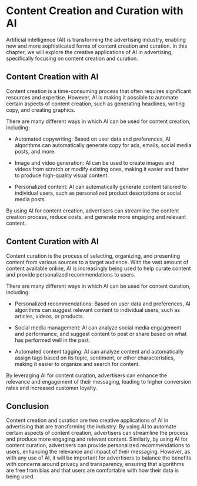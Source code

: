 Content Creation and Curation with AI
============================================================================================

Artificial intelligence (AI) is transforming the advertising industry, enabling new and more sophisticated forms of content creation and curation. In this chapter, we will explore the creative applications of AI in advertising, specifically focusing on content creation and curation.

Content Creation with AI
------------------------

Content creation is a time-consuming process that often requires significant resources and expertise. However, AI is making it possible to automate certain aspects of content creation, such as generating headlines, writing copy, and creating graphics.

There are many different ways in which AI can be used for content creation, including:

* Automated copywriting: Based on user data and preferences, AI algorithms can automatically generate copy for ads, emails, social media posts, and more.

* Image and video generation: AI can be used to create images and videos from scratch or modify existing ones, making it easier and faster to produce high-quality visual content.

* Personalized content: AI can automatically generate content tailored to individual users, such as personalized product descriptions or social media posts.

By using AI for content creation, advertisers can streamline the content creation process, reduce costs, and generate more engaging and relevant content.

Content Curation with AI
------------------------

Content curation is the process of selecting, organizing, and presenting content from various sources to a target audience. With the vast amount of content available online, AI is increasingly being used to help curate content and provide personalized recommendations to users.

There are many different ways in which AI can be used for content curation, including:

* Personalized recommendations: Based on user data and preferences, AI algorithms can suggest relevant content to individual users, such as articles, videos, or products.

* Social media management: AI can analyze social media engagement and performance, and suggest content to post or share based on what has performed well in the past.

* Automated content tagging: AI can analyze content and automatically assign tags based on its topic, sentiment, or other characteristics, making it easier to organize and search for content.

By leveraging AI for content curation, advertisers can enhance the relevance and engagement of their messaging, leading to higher conversion rates and increased customer loyalty.

Conclusion
----------

Content creation and curation are two creative applications of AI in advertising that are transforming the industry. By using AI to automate certain aspects of content creation, advertisers can streamline the process and produce more engaging and relevant content. Similarly, by using AI for content curation, advertisers can provide personalized recommendations to users, enhancing the relevance and impact of their messaging. However, as with any use of AI, it will be important for advertisers to balance the benefits with concerns around privacy and transparency, ensuring that algorithms are free from bias and that users are comfortable with how their data is being used.
